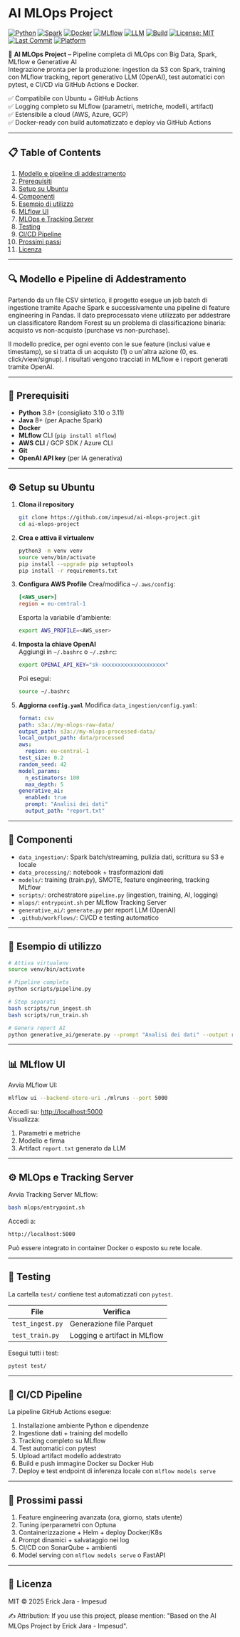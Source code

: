 # AI MLOps Project

[![Python](https://img.shields.io/badge/python-3.8%2B-blue)](https://www.python.org/)
[![Spark](https://img.shields.io/badge/Spark-3.5.5-orange)](https://spark.apache.org/)
[![Docker](https://img.shields.io/badge/docker-20.10-blue)](https://www.docker.com/)
[![MLflow](https://img.shields.io/badge/MLflow-2.6.2-green)](https://mlflow.org/)
[![LLM](https://img.shields.io/badge/GenerativeAI-OpenAI-blueviolet)](https://openai.com/)
[![Build](https://github.com/impesud/ai-mlops-project/actions/workflows/ci-cd.yml/badge.svg)](https://github.com/impesud/ai-mlops-project/actions/workflows/ci-cd.yml)
[![License: MIT](https://img.shields.io/badge/License-MIT-yellow.svg)](https://github.com/impesud/ai-mlops-project/blob/main/LICENSE)
[![Last Commit](https://img.shields.io/github/last-commit/impesud/ai-mlops-project)](https://github.com/impesud/ai-mlops-project/commits/main)
[![Platform](https://img.shields.io/badge/platform-Ubuntu-blue)]()

🚀 **AI MLOps Project** – Pipeline completa di MLOps con Big Data, Spark, MLflow e Generative AI  
Integrazione pronta per la produzione: ingestion da S3 con Spark, training con MLflow tracking, report generativo LLM (OpenAI), test automatici con pytest, e CI/CD via GitHub Actions e Docker.

✅ Compatibile con Ubuntu + GitHub Actions  
✅ Logging completo su MLflow (parametri, metriche, modelli, artifact)  
✅ Estensibile a cloud (AWS, Azure, GCP)  
✅ Docker-ready con build automatizzato e deploy via GitHub Actions

---

## 📋 Table of Contents

1. [Modello e pipeline di addestramento](#-modello-e-pipeline-di-addestramento)  
2. [Prerequisiti](#-prerequisiti)  
3. [Setup su Ubuntu](#-setup-su-ubuntu)  
4. [Componenti](#-componenti)  
5. [Esempio di utilizzo](#-esempio-di-utilizzo)  
6. [MLflow UI](#-mlflow-ui)  
7. [MLOps e Tracking Server](#-mlops-e-tracking-server)  
8. [Testing](#-testing)  
9. [CI/CD Pipeline](#-cicd-pipeline)  
10. [Prossimi passi](#-prossimi-passi)  
11. [Licenza](#-licenza)

---

## 🔍 Modello e Pipeline di Addestramento

Partendo da un file CSV sintetico, il progetto esegue un job batch di ingestione tramite Apache Spark e successivamente una pipeline di feature engineering in Pandas. Il dato preprocessato viene utilizzato per addestrare un classificatore Random Forest su un problema di classificazione binaria: acquisto vs non-acquisto (purchase vs non-purchase).

Il modello predice, per ogni evento con le sue feature (inclusi value e timestamp), se si tratta di un acquisto (1) o un'altra azione (0, es. click/view/signup). I risultati vengono tracciati in MLflow e i report generati tramite OpenAI.

---

## 🔧 Prerequisiti

* **Python** 3.8+ (consigliato 3.10 o 3.11)
* **Java** 8+ (per Apache Spark)
* **Docker**
* **MLflow** CLI (`pip install mlflow`)
* **AWS CLI** / GCP SDK / Azure CLI
* **Git**
* **OpenAI API key** (per IA generativa)

---

## ⚙️ Setup su Ubuntu

1. **Clona il repository**
   ```bash
   git clone https://github.com/impesud/ai-mlops-project.git
   cd ai-mlops-project
   ```

2. **Crea e attiva il virtualenv**
   ```bash
   python3 -m venv venv
   source venv/bin/activate
   pip install --upgrade pip setuptools
   pip install -r requirements.txt
   ```

3. **Configura AWS Profile**
   Crea/modifica `~/.aws/config`:
   ```ini
   [<AWS_user>]
   region = eu-central-1
   ```
   Esporta la variabile d'ambiente:
   ```bash
   export AWS_PROFILE=<AWS_user>
   ```

4. **Imposta la chiave OpenAI**  
   Aggiungi in `~/.bashrc` o `~/.zshrc`:
   ```bash
   export OPENAI_API_KEY="sk-xxxxxxxxxxxxxxxxxxxx"
   ```
   Poi esegui:
   ```bash
   source ~/.bashrc
   ```

5. **Aggiorna `config.yaml`**
   Modifica `data_ingestion/config.yaml`:
   ```yaml
   format: csv
   path: s3a://my-mlops-raw-data/
   output_path: s3a://my-mlops-processed-data/
   local_output_path: data/processed
   aws:
     region: eu-central-1
   test_size: 0.2
   random_seed: 42
   model_params:
     n_estimators: 100
     max_depth: 5
   generative_ai:
     enabled: true
     prompt: "Analisi dei dati"
     output_path: "report.txt"
   ```

---

## 🧩 Componenti

* `data_ingestion/`: Spark batch/streaming, pulizia dati, scrittura su S3 e locale  
* `data_processing/`: notebook + trasformazioni dati  
* `models/`: training (train.py), SMOTE, feature engineering, tracking MLflow  
* `scripts/`: orchestratore `pipeline.py` (ingestion, training, AI, logging)  
* `mlops/`: `entrypoint.sh` per MLflow Tracking Server  
* `generative_ai/`: `generate.py` per report LLM (OpenAI)  
* `.github/workflows/`: CI/CD e testing automatico

---

## 🎯 Esempio di utilizzo

```bash
# Attiva virtualenv
source venv/bin/activate

# Pipeline completa
python scripts/pipeline.py

# Step separati
bash scripts/run_ingest.sh
bash scripts/run_train.sh

# Genera report AI
python generative_ai/generate.py --prompt "Analisi dei dati" --output report.txt
```

---

## 📊 MLflow UI

Avvia MLflow UI:
```bash
mlflow ui --backend-store-uri ./mlruns --port 5000
```

Accedi su: [http://localhost:5000](http://localhost:5000)  
Visualizza:
1. Parametri e metriche  
2. Modello e firma  
3. Artifact `report.txt` generato da LLM

---

## ⚙️ MLOps e Tracking Server

Avvia Tracking Server MLflow:
```bash
bash mlops/entrypoint.sh
```
Accedi a:
```bash
http://localhost:5000
```
Può essere integrato in container Docker o esposto su rete locale.

---

## 🧪 Testing

La cartella `test/` contiene test automatizzati con `pytest`.

| File             | Verifica                                      |
|------------------|-----------------------------------------------|
| `test_ingest.py` | Generazione file Parquet                      |
| `test_train.py`  | Logging e artifact in MLflow                  |

Esegui tutti i test:
```bash
pytest test/
```

---

## 🔁 CI/CD Pipeline

La pipeline GitHub Actions esegue:

1. Installazione ambiente Python e dipendenze
2. Ingestione dati + training del modello
3. Tracking completo su MLflow
4. Test automatici con pytest
5. Upload artifact modello addestrato
6. Build e push immagine Docker su Docker Hub
7. Deploy e test endpoint di inferenza locale con `mlflow models serve`

---

## 🚀 Prossimi passi

1. Feature engineering avanzata (ora, giorno, stats utente)  
2. Tuning iperparametri con Optuna  
3. Containerizzazione + Helm + deploy Docker/K8s  
4. Prompt dinamici + salvataggio nei log  
5. CI/CD con SonarQube + ambienti  
6. Model serving con `mlflow models serve` o FastAPI

---

## 📜 Licenza

MIT © 2025 Erick Jara - Impesud

✍️ Attribution:
If you use this project, please mention:
"Based on the AI MLOps Project by Erick Jara - Impesud".


